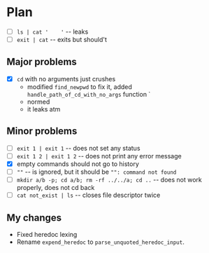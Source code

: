 # Plan
- [ ] `ls | cat '    '`                             -- leaks
- [ ] `exit | cat`                                  -- exits but should't

## Major problems
- [x] `cd` with no arguments just crushes
  - modified `find_newpwd` to fix it, added `handle_path_of_cd_with_no_args` function
`
  - normed
  - it leaks atm

## Minor problems
- [ ] `exit 1 | exit 1`                             -- does not set any status
- [ ] `exit 1 2 | exit 1 2`                         -- does not print any error message
- [x] empty commands should not go to history
- [ ] `""`                                          -- is ignored, but it should be `"": command not found`
- [ ] `mkdir a/b -p; cd a/b; rm -rf ../../a; cd ..` -- does not work properly, does not cd back
- [ ] `cat not_exist | ls`                          -- closes file descriptor twice

## My changes
- Fixed heredoc lexing
- Rename `expend_heredoc` to `parse_unquoted_heredoc_input`.
